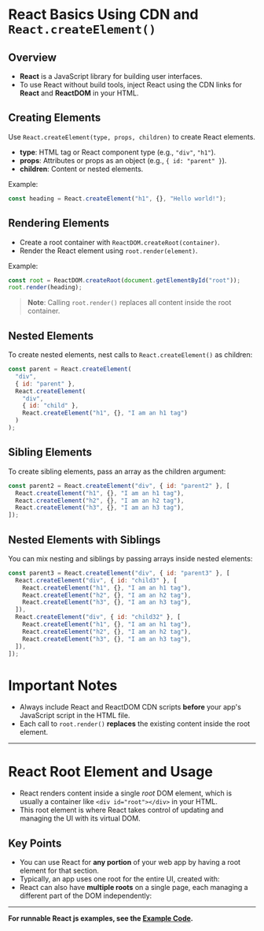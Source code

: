 # React Basics Using CDN and `React.createElement()`

## Overview

- **React** is a JavaScript library for building user interfaces.
- To use React without build tools, inject React using the CDN links for **React** and **ReactDOM** in your HTML.

## Creating Elements

Use `React.createElement(type, props, children)` to create React elements.

- **type**: HTML tag or React component type (e.g., `"div"`, `"h1"`).
- **props**: Attributes or props as an object (e.g., `{ id: "parent" }`).
- **children**: Content or nested elements.

Example:

```js
const heading = React.createElement("h1", {}, "Hello world!");
```

## Rendering Elements

- Create a root container with `ReactDOM.createRoot(container)`.
- Render the React element using `root.render(element)`.

Example:

```js
const root = ReactDOM.createRoot(document.getElementById("root"));
root.render(heading);
```

> **Note**: Calling `root.render()` replaces all content inside the root container.

## Nested Elements

To create nested elements, nest calls to `React.createElement()` as children:

```js
const parent = React.createElement(
  "div",
  { id: "parent" },
  React.createElement(
    "div",
    { id: "child" },
    React.createElement("h1", {}, "I am an h1 tag")
  )
);
```

## Sibling Elements

To create sibling elements, pass an array as the children argument:

```js
const parent2 = React.createElement("div", { id: "parent2" }, [
  React.createElement("h1", {}, "I am an h1 tag"),
  React.createElement("h2", {}, "I am an h2 tag"),
  React.createElement("h3", {}, "I am an h3 tag"),
]);
```

## Nested Elements with Siblings

You can mix nesting and siblings by passing arrays inside nested elements:

```js
const parent3 = React.createElement("div", { id: "parent3" }, [
  React.createElement("div", { id: "child3" }, [
    React.createElement("h1", {}, "I am an h1 tag"),
    React.createElement("h2", {}, "I am an h2 tag"),
    React.createElement("h3", {}, "I am an h3 tag"),
  ]),
  React.createElement("div", { id: "child32" }, [
    React.createElement("h1", {}, "I am an h1 tag"),
    React.createElement("h2", {}, "I am an h2 tag"),
    React.createElement("h3", {}, "I am an h3 tag"),
  ]),
]);
```

# Important Notes

- Always include React and ReactDOM CDN scripts **before** your app's JavaScript script in the HTML file.
- Each call to `root.render()` **replaces** the existing content inside the root element.

---

# React Root Element and Usage

- React renders content inside a single _root_ DOM element, which is usually a container like `<div id="root"></div>` in your HTML.
- This root element is where React takes control of updating and managing the UI with its virtual DOM.

## Key Points

- You can use React for **any portion** of your web app by having a root element for that section.
- Typically, an app uses one root for the entire UI, created with:
- React can also have **multiple roots** on a single page, each managing a different part of the DOM independently:

---

**For runnable React js examples, see the [Example Code](../../examples/basics/1-hello-world).**
